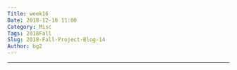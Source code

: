 ```yaml
---
Title: week16
Date: 2018-12-10 11:00
Category: Misc
Tags: 2018Fall
Slug: 2018-Fall-Project-Blog-14
Author: bg2
---
```




<!-- PELICAN_END_SUMMARY -->


----

